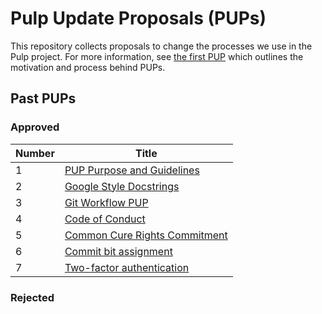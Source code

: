 # Pulp Update Proposals (PUPs)

This repository collects proposals to change the processes we use in the Pulp project. For more information, see [the first PUP](https://github.com/pulp/pups/blob/master/pup-0001.md) which outlines the motivation and process behind PUPs.

## Past PUPs

### Approved

Number | Title 
------ | -----
1 | [PUP Purpose and Guidelines](https://github.com/pulp/pups/blob/master/pup-0001.md)
2 | [Google Style Docstrings](https://github.com/pulp/pups/blob/master/pup-0002.md)
3 | [Git Workflow PUP](https://github.com/pulp/pups/blob/master/pup-0003.md)
4 | [Code of Conduct](https://github.com/pulp/pups/blob/master/pup-0004.md)
5 | [Common Cure Rights Commitment](https://github.com/pulp/pups/blob/master/pup-0005.md)
6 | [Commit bit assignment](https://github.com/pulp/pups/blob/master/pup-0006.md)
7 | [Two-factor authentication](https://github.com/pulp/pups/blob/master/pup-0007.md)

### Rejected
